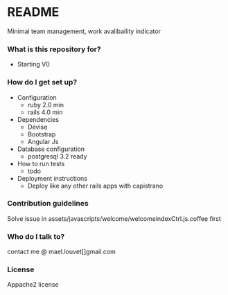 # README #

Minimal team management, work avalibaility indicator

### What is this repository for? ###

* Starting V0

### How do I get set up? ###

* Configuration
    * ruby 2.0 min
    * rails 4.0 min
* Dependencies
    * Devise 
    * Bootstrap 
    * Angular Js 	
* Database configuration
    * postgresql 3.2 ready 
* How to run tests
    * todo
* Deployment instructions
    * Deploy like any other rails apps with capistrano

### Contribution guidelines ###

 Solve issue in assets/javascripts/welcome/welcomeindexCtrl.js.coffee first

### Who do I talk to? ###

contact me @ mael.louvet[]gmail.com

### License ###

Appache2 license